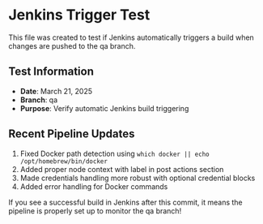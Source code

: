 # Jenkins Trigger Test

This file was created to test if Jenkins automatically triggers a build when changes are pushed to the qa branch.

## Test Information

- **Date**: March 21, 2025
- **Branch**: qa
- **Purpose**: Verify automatic Jenkins build triggering

## Recent Pipeline Updates

1. Fixed Docker path detection using `which docker || echo /opt/homebrew/bin/docker`
2. Added proper node context with label in post actions section
3. Made credentials handling more robust with optional credential blocks
4. Added error handling for Docker commands

If you see a successful build in Jenkins after this commit, it means the pipeline is properly set up to monitor the qa branch! 